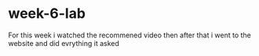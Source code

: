 # week-6-lab
For this week i watched the recommened video then after that i went to the website and did evrything it asked

